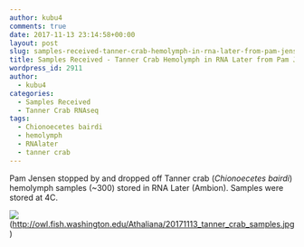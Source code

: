```yaml
---
author: kubu4
comments: true
date: 2017-11-13 23:14:58+00:00
layout: post
slug: samples-received-tanner-crab-hemolymph-in-rna-later-from-pam-jensen
title: Samples Received - Tanner Crab Hemolymph in RNA Later from Pam Jensen
wordpress_id: 2911
author:
  - kubu4
categories:
  - Samples Received
  - Tanner Crab RNAseq
tags:
  - Chionoecetes bairdi
  - hemolymph
  - RNAlater
  - tanner crab
---
```


Pam Jensen stopped by and dropped off Tanner crab (_Chionoecetes bairdi_) hemolymph samples (~300) stored in RNA Later (Ambion). Samples were stored at 4C.

![](https://owl.fish.washington.edu/Athaliana/20171113_tanner_crab_samples.jpg)(http://owl.fish.washington.edu/Athaliana/20171113_tanner_crab_samples.jpg)
